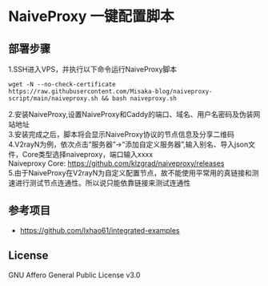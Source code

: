 # NaiveProxy  一键配置脚本

## 部署步骤  

1.SSH进入VPS，并执行以下命令运行NaiveProxy脚本
```shell
wget -N --no-check-certificate https://raw.githubusercontent.com/Misaka-blog/naiveproxy-script/main/naiveproxy.sh && bash naiveproxy.sh
```
2.安装NaiveProxy,设置NaiveProxy和Caddy的端口、域名、用户名密码及伪装网站地址  
3.安装完成之后，脚本将会显示NaiveProxy协议的节点信息及分享二维码  
4.V2rayN为例，依次点击“服务器”→“添加自定义服务器”,输入别名、导入json文件，Core类型选择naiveproxy，端口输入xxxx  
Naiveproxy Core: https://github.com/klzgrad/naiveproxy/releases  
5.由于NaiveProxy在V2rayN为自定义配置节点，故不能使用平常用的真链接和测速进行测试节点连通性。所以说只能依靠链接来测试连通性  


## 参考项目

- https://github.com/lxhao61/integrated-examples


## License

GNU Affero General Public License v3.0
